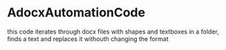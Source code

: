 # AdocxAutomationCode
this code iterates through docx files with shapes and textboxes  in a folder, finds a text and replaces it withouth changing the format
